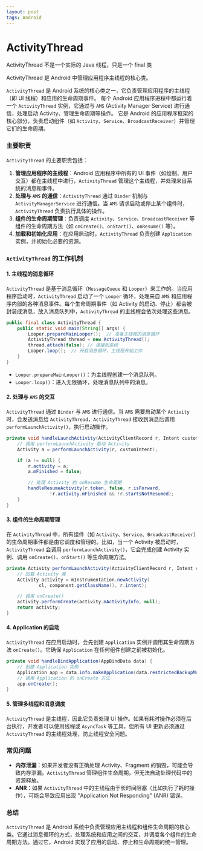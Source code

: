 ```yaml
---
layout: post
tags: Android
---
```


# ActivityThread

ActivityThread 不是一个实际的 Java 线程，只是一个 final 类

ActivityThread 是 Android 中管理应用程序主线程的核心类。

`ActivityThread` 是 Android 系统的核心类之一，它负责管理应用程序的主线程（即 UI 线程）和应用的生命周期事件。
每个 Android 应用程序进程中都运行着一个 `ActivityThread` 实例，它通过与 `AMS` (Activity Manager Service) 进行通信，处理启动 Activity、管理生命周期等操作。
它是 Android 的应用程序框架的核心部分，负责启动组件（如 `Activity`、`Service`、`BroadcastReceiver`）并管理它们的生命周期。

### 主要职责
`ActivityThread` 的主要职责包括：
1. **管理应用程序的主线程**：Android 应用程序中所有的 UI 事件（如绘制、用户交互）都在主线程中进行，`ActivityThread` 管理这个主线程，并处理来自系统的消息和事件。
2. **处理与 `AMS` 的通信**：`ActivityThread` 通过 `Binder` 机制与 `ActivityManagerService` 进行通信。当 `AMS` 请求启动或停止某个组件时，`ActivityThread` 负责执行具体的操作。
3. **组件的生命周期管理**：负责调度 `Activity`、`Service`、`BroadcastReceiver` 等组件的生命周期方法（如 `onCreate()`、`onStart()`、`onResume()` 等）。
4. **加载和初始化应用**：在应用启动时，`ActivityThread` 负责创建 `Application` 实例，并初始化必要的资源。

### `ActivityThread` 的工作机制

#### 1. 主线程的消息循环

`ActivityThread` 是基于消息循环（`MessageQueue` 和 `Looper`）来工作的。当应用程序启动时，`ActivityThread` 启动了一个 `Looper` 循环，处理来自 `AMS` 和应用程序内部的各种消息事件。每个生命周期事件（如 Activity 的启动、停止）都会被封装成消息，放入消息队列中，`ActivityThread` 的主线程会依次处理这些消息。

```java
public final class ActivityThread {
    public static void main(String[] args) {
        Looper.prepareMainLooper();  // 准备主线程的消息循环
        ActivityThread thread = new ActivityThread();
        thread.attach(false); // 连接到系统
        Looper.loop();  // 开启消息循环，主线程开始工作
    }
}
```

- `Looper.prepareMainLooper()`：为主线程创建一个消息队列。
- `Looper.loop()`：进入无限循环，处理消息队列中的消息。

#### 2. 处理与 `AMS` 的交互

`ActivityThread` 通过 `Binder` 与 `AMS` 进行通信。当 `AMS` 需要启动某个 `Activity` 时，会发送消息给 `ActivityThread`，`ActivityThread` 接收到消息后调用 `performLaunchActivity()`，执行启动操作。

```java
private void handleLaunchActivity(ActivityClientRecord r, Intent customIntent) {
    // 调用 performLaunchActivity 启动 Activity
    Activity a = performLaunchActivity(r, customIntent);

    if (a != null) {
        r.activity = a;
        a.mFinished = false;

        // 处理 Activity 的 onResume 生命周期
        handleResumeActivity(r.token, false, r.isForward,
                !r.activity.mFinished && !r.startsNotResumed);
    }
}
```

#### 3. 组件的生命周期管理

在 `ActivityThread` 中，所有组件（如 `Activity`、`Service`、`BroadcastReceiver`）的生命周期事件都是由它调度和管理的。比如，当一个 Activity 被启动时，`ActivityThread` 会调用 `performLaunchActivity()`，它会完成创建 Activity 实例、调用 `onCreate()`、`onStart()` 等生命周期方法。

```java
private Activity performLaunchActivity(ActivityClientRecord r, Intent customIntent) {
    // 加载 Activity 类
    Activity activity = mInstrumentation.newActivity(
            cl, component.getClassName(), r.intent);

    // 调用 onCreate()
    activity.performCreate(activity.mActivityInfo, null);
    return activity;
}
```

#### 4. Application 的启动

`ActivityThread` 在应用启动时，会先创建 `Application` 实例并调用其生命周期方法 `onCreate()`。它确保 `Application` 在任何组件创建之前被初始化。

```java
private void handleBindApplication(AppBindData data) {
    // 创建 Application 实例
    Application app = data.info.makeApplication(data.restrictedBackupMode, null);
    // 调用 Application 的 onCreate 方法
    app.onCreate();
}
```

#### 5. 管理多线程和消息调度

`ActivityThread` 是主线程，因此它负责处理 UI 操作。如果有耗时操作必须在后台执行，开发者可以使用线程或 `AsyncTask` 等工具，但所有 UI 更新必须通过 `ActivityThread` 的主线程处理，防止线程安全问题。

### 常见问题
- **内存泄漏**：如果开发者没有正确处理 Activity、Fragment 的销毁，可能会导致内存泄漏。`ActivityThread` 管理组件生命周期，但无法自动处理代码中的资源释放。
- **ANR**：如果 `ActivityThread` 中的主线程由于长时间阻塞（比如执行了耗时操作），可能会导致应用出现 "Application Not Responding" (ANR) 错误。

### 总结

`ActivityThread` 是 Android 系统中负责管理应用主线程和组件生命周期的核心类。它通过消息循环的方式，处理系统和应用之间的交互，并调度各个组件的生命周期方法。通过它，Android 实现了应用的启动、停止和生命周期的统一管理。
